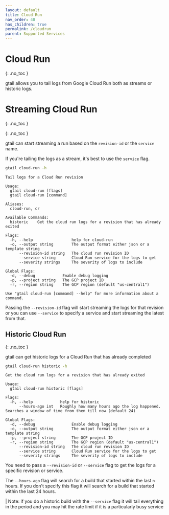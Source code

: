 ```yaml
---
layout: default
title: Cloud Run
nav_order: 40
has_children: true
permalink: /cloudrun
parent: Supported Services
---
```


# Cloud Run
{: .no_toc }

gtail allows you to tail logs from Google Cloud Run both as streams or historic logs.

# Streaming Cloud Run
{: .no_toc }

{: .no_toc }

gtail can start streaming a run based on the `revision-id` or the `service` name.

If you're tailing the logs as a stream, it's best to use the `service` flag.

```bash
gtail cloud-run -h
```
```text
Tail logs for a Cloud Run revision

Usage:
  gtail cloud-run [flags]
  gtail cloud-run [command]

Aliases:
  cloud-run, cr

Available Commands:
  historic    Get the cloud run logs for a revision that has already exited

Flags:
  -h, --help                 help for cloud-run
  -o, --output string        The output format either json or a template string
      --revision-id string   The cloud run revision ID
      --service string       Cloud Run service for the logs to get
      --severity strings     The severity of logs to include

Global Flags:
  -d, --debug            Enable debug logging
  -p, --project string   The GCP project ID
  -r, --region string    The GCP region (default "us-central1")

Use "gtail cloud-run [command] --help" for more information about a command.
```

Passing the `--revision-id` flag will start streaming the logs for that revision or you can use `--service` to specify a service and start streaming the latest from that.

## Historic Cloud Run
{: .no_toc }

gtail can get historic logs for a Cloud Run that has already completed

```bash
gtail cloud-run historic -h
```
```text
Get the cloud run logs for a revision that has already exited

Usage:
  gtail cloud-run historic [flags]

Flags:
  -h, --help            help for historic
      --hours-ago int   Roughly how many hours ago the log happened. Searches a window of time from then till now (default 24)

Global Flags:
  -d, --debug                Enable debug logging
  -o, --output string        The output format either json or a template string
  -p, --project string       The GCP project ID
  -r, --region string        The GCP region (default "us-central1")
      --revision-id string   The cloud run revision ID
      --service string       Cloud Run service for the logs to get
      --severity strings     The severity of logs to include
```

You need to pass a `--revision-id` or `--service` flag to get the logs for a specific revision or service.

The `--hours-ago` flag will search for a build that started within the last `n` hours. If you don't specify this flag it will search for a build that started within the last 24 hours.

| Note: if you do a historic build with the `--service` flag it will tail everything in the period and you may hit the rate limit if it is a particularly busy service